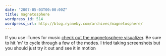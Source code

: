 ```yaml
---
date: "2007-05-03T00:00:00Z"
title: magnetosphere
wordpress_id: 514
wordpress_url: http://blog.ryaneby.com/archives/magnetosphere/
---
```

If you use iTunes for music <a href="http://software.barbariangroup.com/magnetosphere/">check out the magnetosphere visualizer</a>. Be sure to hit 'm' to cycle through a few of the modes. I tried taking screenshots but you should just try it out and see it in motion
